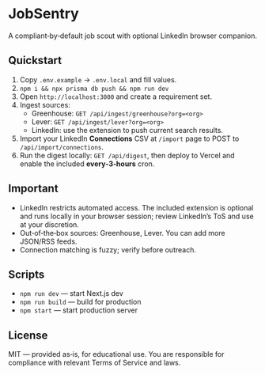 # JobSentry

A compliant‑by‑default job scout with optional LinkedIn browser companion.

## Quickstart
1. Copy `.env.example` → `.env.local` and fill values.
2. `npm i && npx prisma db push && npm run dev`
3. Open `http://localhost:3000` and create a requirement set.
4. Ingest sources:
   - Greenhouse: `GET /api/ingest/greenhouse?org=<org>`
   - Lever:     `GET /api/ingest/lever?org=<org>`
   - LinkedIn:  use the extension to push current search results.
5. Import your LinkedIn **Connections** CSV at `/import` page to POST to `/api/import/connections`.
6. Run the digest locally: `GET /api/digest`, then deploy to Vercel and enable the included **every‑3‑hours** cron.

## Important
- LinkedIn restricts automated access. The included extension is optional and runs locally in your browser session; review LinkedIn’s ToS and use at your discretion.
- Out‑of‑the‑box sources: Greenhouse, Lever. You can add more JSON/RSS feeds.
- Connection matching is fuzzy; verify before outreach.

## Scripts
- `npm run dev` — start Next.js dev
- `npm run build` — build for production
- `npm start` — start production server

## License
MIT — provided as‑is, for educational use. You are responsible for compliance with relevant Terms of Service and laws.
